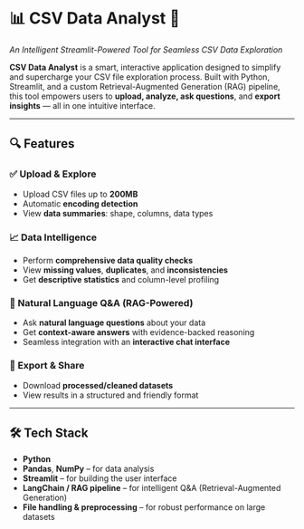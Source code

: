 # 📊 CSV Data Analyst 🚀  
_An Intelligent Streamlit-Powered Tool for Seamless CSV Data Exploration_

**CSV Data Analyst** is a smart, interactive application designed to simplify and supercharge your CSV file exploration process. Built with Python, Streamlit, and a custom Retrieval-Augmented Generation (RAG) pipeline, this tool empowers users to **upload, analyze, ask questions**, and **export insights** — all in one intuitive interface.

---

## 🔍 Features

### ✅ Upload & Explore
- Upload CSV files up to **200MB**
- Automatic **encoding detection**
- View **data summaries**: shape, columns, data types

### 📈 Data Intelligence
- Perform **comprehensive data quality checks**
- View **missing values**, **duplicates**, and **inconsistencies**
- Get **descriptive statistics** and column-level profiling

### 🧠 Natural Language Q&A (RAG-Powered)
- Ask **natural language questions** about your data
- Get **context-aware answers** with evidence-backed reasoning
- Seamless integration with an **interactive chat interface**

### 💾 Export & Share
- Download **processed/cleaned datasets**
- View results in a structured and friendly format

---

## 🛠️ Tech Stack

- **Python**
- **Pandas**, **NumPy** – for data analysis
- **Streamlit** – for building the user interface
- **LangChain / RAG pipeline** – for intelligent Q&A (Retrieval-Augmented Generation)
- **File handling & preprocessing** – for robust performance on large datasets
